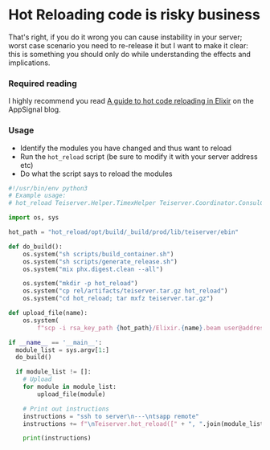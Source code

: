 # Hot Reloading code is risky business
That's right, if you do it wrong you can cause instability in your server; worst case scenario you need to re-release it but I want to make it clear: this is something you should only do while understanding the effects and implications.

### Required reading
I highly recommend you read [A guide to hot code reloading in Elixir](https://blog.appsignal.com/2021/07/27/a-guide-to-hot-code-reloading-in-elixir.html) on the AppSignal blog.

### Usage
- Identify the modules you have changed and thus want to reload
- Run the `hot_reload` script (be sure to modify it with your server address etc)
- Do what the script says to reload the modules


```python
#!/usr/bin/env python3
# Example usage:
# hot_reload Teiserver.Helper.TimexHelper Teiserver.Coordinator.ConsulCommands

import os, sys

hot_path = "hot_reload/opt/build/_build/prod/lib/teiserver/ebin"

def do_build():
    os.system("sh scripts/build_container.sh")
    os.system("sh scripts/generate_release.sh")
    os.system("mix phx.digest.clean --all")

    os.system("mkdir -p hot_reload")
    os.system("cp rel/artifacts/teiserver.tar.gz hot_reload")
    os.system("cd hot_reload; tar mxfz teiserver.tar.gz")

def upload_file(name):
    os.system(
        f"scp -i rsa_key_path {hot_path}/Elixir.{name}.beam user@address:/apps/teiserver/lib/teiserver-0.1.0/ebin")

if __name__ == '__main__':
  module_list = sys.argv[1:]
  do_build()

  if module_list != []:
    # Upload
    for module in module_list:
        upload_file(module)

    # Print out instructions
    instructions = "ssh to server\n---\ntsapp remote"
    instructions += f"\nTeiserver.hot_reload([" + ", ".join(module_list) + "])"

    print(instructions)
```
